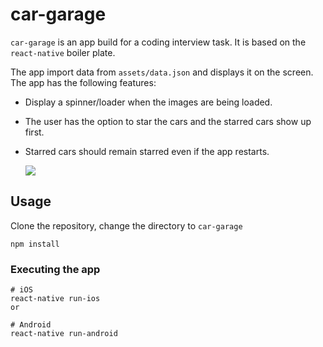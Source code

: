 # car-garage

`car-garage` is an app build for a coding interview task. It is based on the `react-native` boiler plate.

The app import data from `assets/data.json` and displays it on the screen. The app has the following features:

- Display a spinner/loader when the images are being loaded.
- The user has the option to star the cars and the starred cars show up first.
- Starred cars should remain starred even if the app restarts.



    ![](demo/demo.gif)

## Usage

Clone the repository, change the directory to `car-garage`

```
npm install
```

### Executing the app

```
# iOS
react-native run-ios
or

# Android
react-native run-android
```


